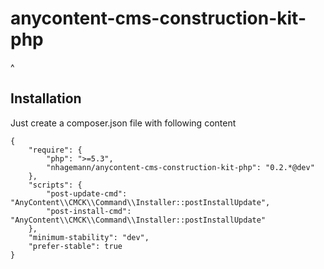 anycontent-cms-construction-kit-php
===================================
^

## Installation

Just create a composer.json file with following content

    {
        "require": {
            "php": ">=5.3",
            "nhagemann/anycontent-cms-construction-kit-php": "0.2.*@dev"
        },
        "scripts": {
            "post-update-cmd": "AnyContent\\CMCK\\Command\\Installer::postInstallUpdate",
            "post-install-cmd": "AnyContent\\CMCK\\Command\\Installer::postInstallUpdate"
        },
        "minimum-stability": "dev",
        "prefer-stable": true
    }
